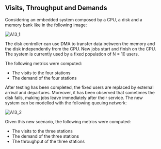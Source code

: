 ## Visits, Throughput and Demands

Considering an embedded system composed by a CPU, a disk and a memory bank like in the following image:

![A13_1](https://github.com/user-attachments/assets/77e1043d-cb43-4607-8359-df5d0b777847)

The disk controller can use DMA to transfer data between the memory and the disk independently from the CPU. New jobs start and finish on the CPU. 
The system is currently used by a fixed population of N = 10 users.

The following metrics were computed:
- The visits to the four stations
- The demand of the four stations

After testing has been completed, the fixed users are replaced by external arrival and departures. 
Moreover, it has been observed that sometimes the disk fails, making jobs leave immediately after their service. 
The new system can be modelled with the following queuing network:

![A13_2](https://github.com/user-attachments/assets/ec9c7248-51e8-4e69-8b12-1b49c2250059)

Given this new scenario, the following metrics were computed:
- The visits to the three stations
- The demand of the three stations
- The throughput of the three stations

